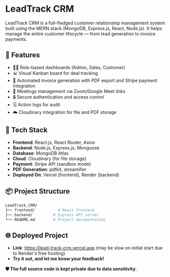 # LeadTrack CRM

LeadTrack CRM is a full-fledged customer relationship management system built using the MERN stack (MongoDB, Express.js, React, Node.js). It helps manage the entire customer lifecycle — from lead generation to invoice payments.

## 🚀 Features

- 🧑‍💼 Role-based dashboards (Admin, Sales, Customer)
- 📊 Visual Kanban board for deal tracking
- 🧾 Automated invoice generation with PDF export and Stripe payment integration
- 📅 Meetings management via Zoom/Google Meet links
- 🔒 Secure authentication and access control
- 🗒️ Action logs for audit
- ☁️ Cloudinary integration for file and PDF storage

## 📂 Tech Stack

- **Frontend**: React.js, React Router, Axios
- **Backend**: Node.js, Express.js, Mongoose
- **Database**: MongoDB Atlas
- **Cloud**: Cloudinary (for file storage)
- **Payment**: Stripe API (sandbox mode)
- **PDF Generation**: pdfkit, streamifier
- **Deployed On**: Vercel (frontend), Render (backend)

## 📦 Project Structure
```bash
LeadTrack_CRM/
├── frontend/          # React frontend
├── backend/         # Express API server
└── README.md        # Project documentation
```

## 🌐 Deployed Project
- **Link**: https://lead-track-crm.vercel.app (may be slow on initial start due to Render's free hosting)
- **Try it out, and let me know your feedback!**

**🛡️ The full source code is kept private due to data sensitivity.**
